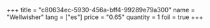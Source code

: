 +++
title = "c80634ec-5930-456a-bff4-99289e79a300"
name = "Wellwisher"
lang = ["es"]
price = "0.65"
quantity = 1
foil = true
+++
